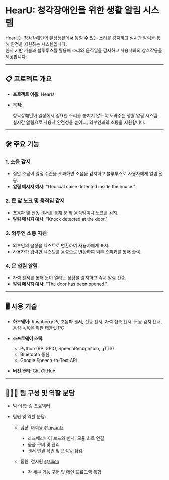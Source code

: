 # HearU: 청각장애인을 위한 생활 알림 시스템

HearU는 청각장애인의 일상생활에서 놓칠 수 있는 소리를 감지하고 실시간 알림을 통해 안전을 지원하는 시스템입니다.  
센서 기반 기술과 블루투스를 활용해 소리와 움직임을 감지하고 사용자와의 상호작용을 제공합니다.

---

## 📋 **프로젝트 개요**
- **프로젝트 이름:** HearU  
- **목적:**
  
  청각장애인이 일상에서 중요한 소리를 놓치지 않도록 도와주는 생활 알림 시스템.  
  실시간 알림으로 사용자 안전성을 높이고, 외부인과의 소통을 지원합니다.

---

## 🛠 **주요 기능**
### 1. **소음 감지**
- 집안 소음이 일정 수준을 초과하면 소음을 감지하고 블루투스로 사용자에게 알림 전송.  
- **알림 메시지 예시:** "Unusual noise detected inside the house."

### 2. **문 앞 노크 및 움직임 감지**
- 초음파 및 진동 센서를 통해 문 앞 움직임이나 노크를 감지.  
- **알림 메시지 예시:** "Knock detected at the door."

### 3. **외부인 소통 지원**
- 외부인의 음성을 텍스트로 변환하여 사용자에게 표시.  
- 사용자가 입력한 텍스트를 음성으로 변환하여 외부 스피커를 통해 출력.  

### 4. **문 열림 알림**
- 자석 센서를 통해 문이 열리는 상황을 감지하고 즉시 알림 전송.  
- **알림 메시지 예시:** "The door has been opened."

---

## 🖥 **사용 기술**
- **하드웨어:** Raspberry Pi, 초음파 센서, 진동 센서, 자석 접촉 센서, 소음 감지 센서, 음성 녹음을 위한 태블릿 PC
- **소프트웨어 스택:**
  
  - Python (RPi.GPIO, SpeechRecognition, gTTS)  
  - Bluetooth 통신  
  - Google Speech-to-Text API
    
- **버전 관리:** Git, GitHub

---

## 🧑‍🤝‍🧑 **팀 구성 및 역할 분담**
- 팀 이름: 송 프로텍터
- 팀원 및 역할 분담:
  
  - 팀장: 허희윤 [@hiyunD](https://github.com/hiyunD)
    - 라즈베리파이 보드와 센서, 모듈 회로 연결
    - 물품 구비 및 관리
    - 센서 연결 확인 및 오작동 점검
      
  - 팀원: 전시원 [@siiion](https://github.com/siiion)
    - 각 세부 기능 구현 및 메인 프로그램 통합
